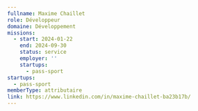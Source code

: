 ```yaml
---
fullname: Maxime Chaillet
role: Développeur
domaine: Développement
missions:
  - start: 2024-01-22
    end: 2024-09-30
    status: service
    employer: ''
    startups:
      - pass-sport
startups:
  - pass-sport
memberType: attributaire
link: https://www.linkedin.com/in/maxime-chaillet-ba23b17b/
---
```

